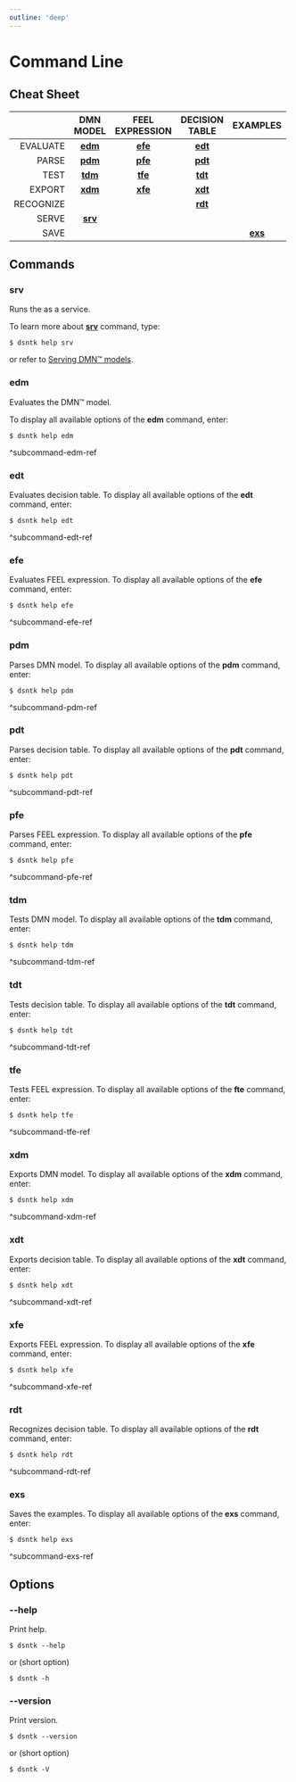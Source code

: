 ```yaml
---
outline: 'deep'
---
```


# Command Line

## Cheat Sheet

|           |           DMN<br/>MODEL            |     FEEL<br/>EXPRESSION      |      DECISION</br>TABLE      |           EXAMPLES           |
|----------:|:----------------------------------:|:----------------------------:|:----------------------------:|:----------------------------:|
|  EVALUATE |    [**edm**](subcommand-edm.md)    | [**efe**](subcommand-efe.md) | [**edt**](subcommand-edt.md) |                              | 
|     PARSE |    [**pdm**](subcommand-pdm.md)    | [**pfe**](subcommand-pfe.md) | [**pdt**](subcommand-pdt.md) |                              |
|      TEST |    [**tdm**](subcommand-tdm.md)    | [**tfe**](subcommand-tfe.md) | [**tdt**](subcommand-tdt.md) |                              |
|    EXPORT |    [**xdm**](subcommand-xdm.md)    | [**xfe**](subcommand-xfe.md) | [**xdt**](subcommand-xdt.md) |                              |
| RECOGNIZE |                                    |                              | [**rdt**](subcommand-rdt.md) |                              |
|     SERVE | [**srv**](commands/command-srv.md) |                              |                              |                              |
|      SAVE |                                    |                              |                              | [**exs**](subcommand-exs.md) |

## Commands

### srv

Runs the <DsntkName/> as a service.

To learn more about [**srv**](commands/command-srv.md) command, type:
 
```shell
$ dsntk help srv
```
 
or refer to [Serving DMN™ models](commands/command-srv.md).


### edm

Evaluates the DMN™ model.

To display all available options of the **edm** command, enter:

```shell
$ dsntk help edm
```

^subcommand-edm-ref

### edt

Evaluates decision table. To display all available options of the **edt** command, enter:

```shell
$ dsntk help edt
```

^subcommand-edt-ref

### efe

Evaluates FEEL expression. To display all available options of the **efe** command, enter:

```shell
$ dsntk help efe
```

^subcommand-efe-ref

### pdm

Parses DMN model. To display all available options of the **pdm** command, enter:

```shell
$ dsntk help pdm
```

^subcommand-pdm-ref

### pdt

Parses decision table. To display all available options of the **pdt** command, enter:

```shell
$ dsntk help pdt
```

^subcommand-pdt-ref

### pfe

Parses FEEL expression. To display all available options of the **pfe** command, enter:

```shell
$ dsntk help pfe
```

^subcommand-pfe-ref

### tdm

Tests DMN model. To display all available options of the **tdm** command, enter:

```shell
$ dsntk help tdm
```

^subcommand-tdm-ref

### tdt

Tests decision table. To display all available options of the **tdt** command, enter:

```shell
$ dsntk help tdt
```

^subcommand-tdt-ref

### tfe

Tests FEEL expression. To display all available options of the **fte** command, enter:

```shell
$ dsntk help tfe
```

^subcommand-tfe-ref

### xdm

Exports DMN model. To display all available options of the **xdm** command, enter:

```shell
$ dsntk help xdm
```

^subcommand-xdm-ref

### xdt

Exports decision table. To display all available options of the **xdt** command, enter:

```shell
$ dsntk help xdt
```

^subcommand-xdt-ref

### xfe

Exports FEEL expression. To display all available options of the **xfe** command, enter:

```shell
$ dsntk help xfe
```

^subcommand-xfe-ref

### rdt

Recognizes decision table. To display all available options of the **rdt** command, enter:

```shell
$ dsntk help rdt
```

^subcommand-rdt-ref

### exs

Saves the examples. To display all available options of the **exs** command, enter:

```shell
$ dsntk help exs
```

^subcommand-exs-ref

## Options

### --help

Print help.

```shell
$ dsntk --help
```

or (short option)

```shell
$ dsntk -h
```

### --version

Print version.

```shell
$ dsntk --version
```
or (short option)

```shell
$ dsntk -V
```
